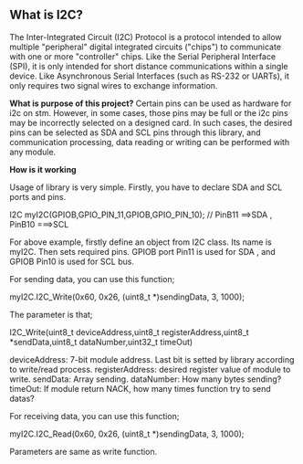 ## What is I2C? 
The Inter-Integrated Circuit (I2C) Protocol is a protocol intended to allow multiple "peripheral" digital integrated circuits ("chips") to communicate with one or more "controller" chips. Like the Serial Peripheral Interface (SPI), it is only intended for short distance communications within a single device. Like Asynchronous Serial Interfaces (such as RS-232 or UARTs), it only requires two signal wires to exchange information.

**What is purpose of this project?**
Certain pins can be used as hardware for i2c on stm. However, in some cases, those pins may be full or the i2c pins may be incorrectly selected on a designed card. In such cases, the desired pins can be selected as SDA and SCL pins through this library, and communication processing, data reading or writing can be performed with any module.

**How is it working**

Usage of library is very simple. Firstly, you have to declare SDA and SCL ports and pins.

I2C myI2C(GPIOB,GPIO_PIN_11,GPIOB,GPIO_PIN_10);   // PinB11 ==>SDA , PinB10 ===>SCL

For above example, firstly define an object from I2C class. Its name is myI2C. Then sets required pins. GPIOB port Pin11 is used for SDA , and GPIOB Pin10 is used for SCL bus.

For sending data, you can use this function;

myI2C.I2C_Write(0x60, 0x26, (uint8_t *)sendingData, 3, 1000);

The parameter is that;

I2C_Write(uint8_t deviceAddress,uint8_t registerAddress,uint8_t *sendData,uint8_t dataNumber,uint32_t timeOut)

deviceAddress: 7-bit module address. Last bit is setted by library according to write/read process.
registerAddress: desired register value of module to write.
sendData:  Array sending.
dataNumber: How many bytes sending?
timeOut: If module return NACK, how many times function try to send datas?

For receiving data, you can use this function;

myI2C.I2C_Read(0x60, 0x26, (uint8_t *)sendingData, 3, 1000);

Parameters are same as write function.



